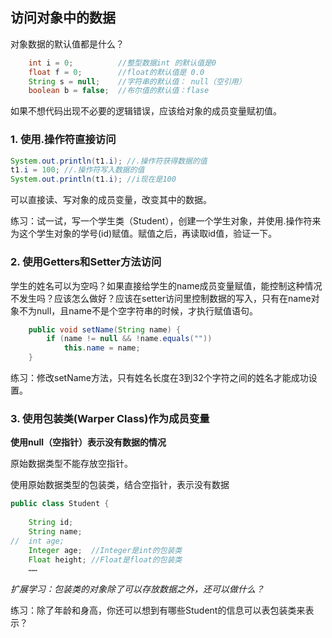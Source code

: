 ## 访问对象中的数据

对象数据的默认值都是什么？

```java
 	int i = 0; 			//整型数据int 的默认值是0
	float f = 0; 		//float的默认值是 0.0
	String s = null;	//字符串的默认值： null（空引用）
	boolean b = false;	//布尔值的默认值：flase
```

如果不想代码出现不必要的逻辑错误，应该给对象的成员变量赋初值。

### 1. 使用.操作符直接访问

```java
System.out.println(t1.i); //.操作符获得数据的值
t1.i = 100; //.操作符写入数据的值
System.out.println(t1.i); //i现在是100
```

可以直接读、写对象的成员变量，改变其中的数据。

练习：试一试，写一个学生类（Student），创建一个学生对象，并使用.操作符来为这个学生对象的学号(id)赋值。赋值之后，再读取id值，验证一下。

### 2. 使用Getters和Setter方法访问

学生的姓名可以为空吗？如果直接给学生的name成员变量赋值，能控制这种情况不发生吗？应该怎么做好？应该在setter访问里控制数据的写入，只有在name对象不为null，且name不是个空字符串的时候，才执行赋值语句。

```java
 	public void setName(String name) {
		if (name != null && !name.equals(""))
			this.name = name;
	}
```

练习：修改setName方法，只有姓名长度在3到32个字符之间的姓名才能成功设置。

### 3. 使用包装类(Warper Class)作为成员变量

**使用null（空指针）表示没有数据的情况**

原始数据类型不能存放空指针。

使用原始数据类型的包装类，结合空指针，表示没有数据

```java
public class Student {
	
	String id;
	String name;
//	int age;
	Integer age;  //Integer是int的包装类
	Float height; //Float是float的包装类
    ……
```

*扩展学习：包装类的对象除了可以存放数据之外，还可以做什么？*

练习：除了年龄和身高，你还可以想到有哪些Student的信息可以表包装类来表示？

